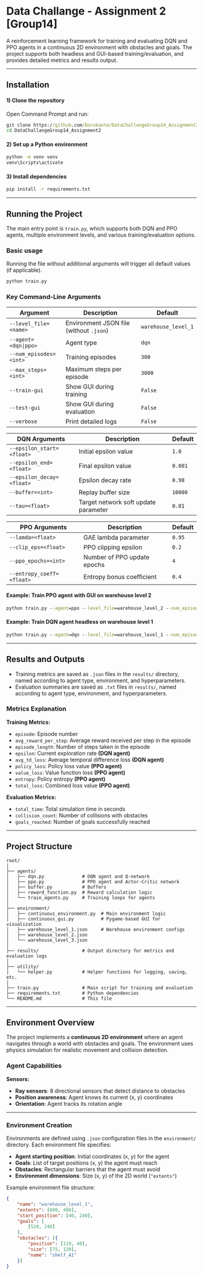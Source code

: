 # Data Challange - Assignment 2 [Group14]

A reinforcement learning framework for training and evaluating DQN and PPO agents in a continuous 2D environment with obstacles and goals. The project supports both headless and GUI-based training/evaluation, and provides detailed metrics and results output.

---

## Installation

#### 1) Clone the repository

Open Command Prompt and run:

```cmd
git clone https://github.com/Dorukante/DataChallangeGroup14_Assignment2
cd DataChallangeGroup14_Assignment2
```

#### 2) Set up a Python environment

```cmd
python -m venv venv
venv\Scripts\activate
```

#### 3) Install dependencies

```cmd
pip install -r requirements.txt
```

---

## Running the Project

The main entry point is `train.py`, which supports both DQN and PPO agents, multiple environment levels, and various training/evaluation options.

### Basic usage
Running the file without additional arguments will trigger all default values (if applicable).
```cmd
python train.py
```

### Key Command-Line Arguments

| Argument | Description | Default |
|----------|-------------|---------|
| `--level_file=<name>` | Environment JSON file (without `.json`) | `warehouse_level_1` |
| `--agent=<dqn\|ppo>` | Agent type | `dqn` |
| `--num_episodes=<int>` | Training episodes | `300` |
| `--max_steps=<int>` | Maximum steps per episode | `3000` |
| `--train-gui` | Show GUI during training | `False` |
| `--test-gui` | Show GUI during evaluation | `False` |
| `--verbose` | Print detailed logs | `False` |

| DQN Arguments | Description | Default |
|----------|-------------|---------|
| `--epsilon_start=<float>` | Initial epsilon value | `1.0` |
| `--epsilon_end=<float>` | Final epsilon value | `0.001` |
| `--epsilon_decay=<float>` | Epsilon decay rate | `0.98` |
| `--buffer=<int>` | Replay buffer size | `10000` |
| `--tau=<float>` | Target network soft update parameter | `0.01` |

| PPO Arguments | Description | Default |
|----------|-------------|---------|
| `--lamda=<float>` | GAE lambda parameter | `0.95` |
| `--clip_eps=<float>` | PPO clipping epsilon | `0.2` |
| `--ppo_epochs=<int>` | Number of PPO update epochs | `4` |
| `--entropy_coeff=<float>` | Entropy bonus coefficient | `0.4` |

#### Example: Train PPO agent with GUI on warehouse level 2

```cmd
python train.py --agent=ppo --level_file=warehouse_level_2 --num_episodes=500 --train-gui
```

#### Example: Train DQN agent headless on warehouse level 1

```cmd
python train.py --agent=dqn --level_file=warehouse_level_1 --num_episodes=200
```

---

## Results and Outputs

- Training metrics are saved as `.json` files in the `results/` directory, named according to agent type, environment, and hyperparameters.
- Evaluation summaries are saved as `.txt` files in `results/`, named according to agent type, environment, and hyperparameters.

### Metrics Explanation

**Training Metrics:**
- `episode`: Episode number
- `avg_reward_per_step`: Average reward received per step in the episode
- `episode_length`: Number of steps taken in the episode
- `epsilon`: Current exploration rate **(DQN agent)**
- `avg_td_loss`: Average temporal difference loss **(DQN agent)**
- `policy_loss`: Policy loss value **(PPO agent)**
- `value_loss`: Value function loss **(PPO agent)**
- `entropy`: Policy entropy **(PPO agent)**
- `total_loss`: Combined loss value **(PPO agent)**

**Evaluation Metrics:**
- `total_time`: Total simulation time in seconds
- `collision_count`: Number of collisions with obstacles
- `goals_reached`: Number of goals successfully reached

---
## Project Structure

```
root/
│
├── agents/
│   ├── dqn.py              # DQN agent and Q-network
│   ├── ppo.py              # PPO agent and Actor-Critic network
│   ├── buffer.py           # Buffers
│   ├── reward_function.py  # Reward calculation logic
│   └── train_agents.py     # Training loops for agents
│
├── environment/
│   ├── continuous_environment.py  # Main environment logic
│   ├── continuous_gui.py          # Pygame-based GUI for visualization
│   ├── warehouse_level_1.json     # Warehouse environment configs
│   ├── warehouse_level_2.json
│   └── warehouse_level_3.json
│
├── results/                # Output directory for metrics and evaluation logs
│
├── utility/
│   └── helper.py           # Helper functions for logging, saving, etc.
│
├── train.py                # Main script for training and evaluation
├── requirements.txt        # Python dependencies
└── README.md               # This file
```

---
## Environment Overview

The project implements a **continuous 2D environment** where an agent navigates through a world with obstacles and goals. The environment uses physics simulation for realistic movement and collision detection.

### Agent Capabilities

**Sensors:**
- **Ray sensors**: 8 directional sensors that detect distance to obstacles
- **Position awareness**: Agent knows its current (x, y) coordinates
- **Orientation**: Agent tracks its rotation angle

---

### Environment Creation

Environments are defined using `.json` configuration files in the `environment/` directory. Each environment file specifies:

- **Agent starting position**: Initial coordinates (x, y) for the agent
- **Goals**: List of target positions (x, y) the agent must reach
- **Obstacles**: Rectangular barriers that the agent must avoid
- **Environment dimensions**: Size (x, y) of the 2D world (`"extents"`)

Example environment file structure:
```json
{
    "name": "warehouse_level_1",
    "extents": [600, 480],
    "start_position": [40, 240],
    "goals": [
        [520, 240]
    ],
    "obstacles": [{
        "position": [110, 40],
        "size": [75, 120],
        "name": "shelf_A1"
    }]
}
```
